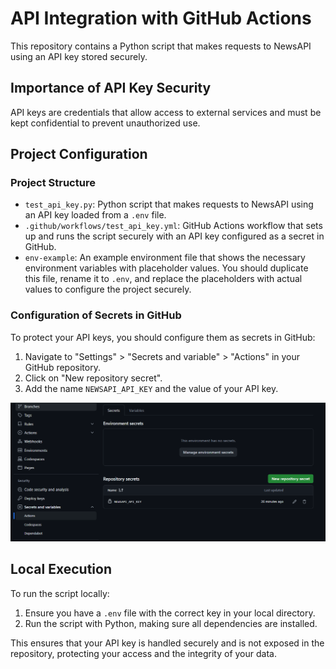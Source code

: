 # API Integration with GitHub Actions

This repository contains a Python script that makes requests to NewsAPI using an API key stored securely.

## Importance of API Key Security

API keys are credentials that allow access to external services and must be kept confidential to prevent unauthorized use.

## Project Configuration

### Project Structure

- `test_api_key.py`: Python script that makes requests to NewsAPI using an API key loaded from a `.env` file.
- `.github/workflows/test_api_key.yml`: GitHub Actions workflow that sets up and runs the script securely with an API key configured as a secret in GitHub.
- `env-example`: An example environment file that shows the necessary environment variables with placeholder values. You should duplicate this file, rename it to `.env`, and replace the placeholders with actual values to configure the project securely.

### Configuration of Secrets in GitHub

To protect your API keys, you should configure them as secrets in GitHub:

1. Navigate to "Settings" > "Secrets and variable" > "Actions" in your GitHub repository.
2. Click on "New repository secret".
3. Add the name `NEWSAPI_API_KEY` and the value of your API key.

![ejemplo](./img/image.png)

## Local Execution

To run the script locally:

1. Ensure you have a `.env` file with the correct key in your local directory.
2. Run the script with Python, making sure all dependencies are installed.

This ensures that your API key is handled securely and is not exposed in the repository, protecting your access and the integrity of your data.

